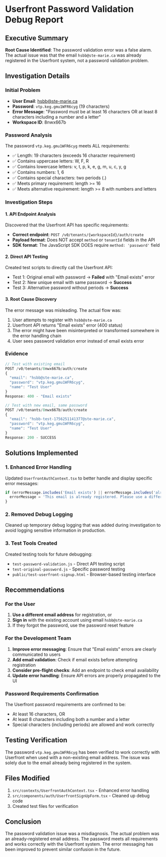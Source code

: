 # Userfront Password Validation Debug Report

## Executive Summary

**Root Cause Identified**: The password validation error was a false alarm. The actual issue was that the email `hsbb@ste-marie.ca` was already registered in the Userfront system, not a password validation problem.

## Investigation Details

### Initial Problem
- **User Email**: hsbb@ste-marie.ca
- **Password**: `vtp.keg.gmu1WFR6cyg` (19 characters)
- **Error Message**: "Password must be at least 16 characters OR at least 8 characters including a number and a letter"
- **Workspace ID**: 8nwx667b

### Password Analysis
The password `vtp.keg.gmu1WFR6cyg` meets ALL requirements:
- ✅ Length: 19 characters (exceeds 16 character requirement)
- ✅ Contains uppercase letters: W, F, R
- ✅ Contains lowercase letters: v, t, p, k, e, g, m, u, c, y, g
- ✅ Contains numbers: 1, 6
- ✅ Contains special characters: two periods (.)
- ✅ Meets primary requirement: length >= 16
- ✅ Meets alternative requirement: length >= 8 with numbers and letters

### Investigation Steps

#### 1. API Endpoint Analysis
Discovered that the Userfront API has specific requirements:
- **Correct endpoint**: `POST /v0/tenants/{workspaceId}/auth/create`
- **Payload format**: Does NOT accept `method` or `tenantId` fields in the API
- **SDK format**: The JavaScript SDK DOES require `method: 'password'` field

#### 2. Direct API Testing
Created test scripts to directly call the Userfront API:
- Test 1: Original email with password → **Failed** with "Email exists" error
- Test 2: New unique email with same password → **Success**
- Test 3: Alternative password without periods → **Success**

#### 3. Root Cause Discovery
The error message was misleading. The actual flow was:
1. User attempts to register with `hsbb@ste-marie.ca`
2. Userfront API returns "Email exists" error (400 status)
3. The error might have been misinterpreted or transformed somewhere in the error handling chain
4. User sees password validation error instead of email exists error

### Evidence

```javascript
// Test with existing email
POST /v0/tenants/8nwx667b/auth/create
{
  "email": "hsbb@ste-marie.ca",
  "password": "vtp.keg.gmu1WFR6cyg",
  "name": "Test User"
}
Response: 400 - "Email exists"

// Test with new email, same password
POST /v0/tenants/8nwx667b/auth/create
{
  "email": "hsbb-test-1756251141377@ste-marie.ca",
  "password": "vtp.keg.gmu1WFR6cyg",
  "name": "Test User"
}
Response: 200 - SUCCESS
```

## Solutions Implemented

### 1. Enhanced Error Handling
Updated `UserfrontAuthContext.tsx` to better handle and display specific error messages:
```javascript
if (errorMessage.includes('Email exists') || errorMessage.includes('already exists')) {
  errorMessage = 'This email is already registered. Please use a different email or sign in.';
}
```

### 2. Removed Debug Logging
Cleaned up temporary debug logging that was added during investigation to avoid logging sensitive information in production.

### 3. Test Tools Created
Created testing tools for future debugging:
- `test-password-validation.js` - Direct API testing script
- `test-original-password.js` - Specific password testing
- `public/test-userfront-signup.html` - Browser-based testing interface

## Recommendations

### For the User
1. **Use a different email address** for registration, or
2. **Sign in** with the existing account using email `hsbb@ste-marie.ca`
3. If they forgot the password, use the password reset feature

### For the Development Team
1. **Improve error messaging**: Ensure that "Email exists" errors are clearly communicated to users
2. **Add email validation**: Check if email exists before attempting registration
3. **Consider pre-flight checks**: Add an endpoint to check email availability
4. **Update error handling**: Ensure API errors are properly propagated to the UI

### Password Requirements Confirmation
The Userfront password requirements are confirmed to be:
- At least 16 characters, OR
- At least 8 characters including both a number and a letter
- Special characters (including periods) are allowed and work correctly

## Testing Verification

The password `vtp.keg.gmu1WFR6cyg` has been verified to work correctly with Userfront when used with a non-existing email address. The issue was solely due to the email already being registered in the system.

## Files Modified
1. `src/contexts/UserfrontAuthContext.tsx` - Enhanced error handling
2. `src/components/auth/UserfrontSignUpForm.tsx` - Cleaned up debug code
3. Created test files for verification

## Conclusion

The password validation issue was a misdiagnosis. The actual problem was an already-registered email address. The password meets all requirements and works correctly with the Userfront system. The error messaging has been improved to prevent similar confusion in the future.